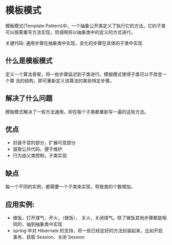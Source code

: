# 模板模式
模板模式(Template Pattern)中，一个抽象公开类定义了执行它的方法，它的子类可以按需重写方法实现，但调用将以抽象类中的定义的方式进行。

关键代码: 通用步骤在抽象类中实现，变化的步骤在具体的子类中实现

## 什么是模板模式
定义一个算法骨架，将一些步骤延迟到子类进行。模板模式使得子类可以不改变一个算
法的结构，即可重新定义该算法的某些特定步骤。

## 解决了什么问题
模板模式解决了一些方法通用，却在每个子类都重新写一遍的这些方法。

## 优点
- 封装不变的部分，扩展可变部分 
- 提取公共代码，便于维护
- 行为由父类控制，子类实现

## 缺点
每一个不同的实例，都需要一个子类来实现，导致类的个数增加。

## 应用实例:
- 做饭，打开煤气，开火，（做饭）， 关火，关闭煤气。除了做饭其他步骤都是相同的，抽到抽象类中实现
- spring 中对 Hibernate 的支持，将一些已经定好的方法封装起来，比如开启事务、获取 Session、关闭 Session